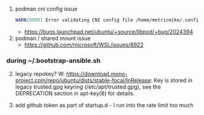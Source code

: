 1. podman cni config issue
    ```bash
    WARN[0000] Error validating CNI config file /home/metricmike/.config/cni/net.d/trasharr_default.conflist: [plugin bridge does not support config version "1.0.0" plugin portmap does not support config version "1.0.0" plugin firewall does not support config version "1.0.0" plugin tuning does not support config version "1.0.0"]
    ```
    - https://bugs.launchpad.net/ubuntu/+source/libpod/+bug/2024394
1. podman / shared mount issue
    - https://github.com/microsoft/WSL/issues/8922

### during ~/.bootstrap-ansible.sh

2. legacy repokey?
    W: https://download.mono-project.com/repo/ubuntu/dists/stable-focal/InRelease: Key is stored in legacy trusted.gpg keyring (/etc/apt/trusted.gpg), see the DEPRECATION section in apt-key(8) for details.

3. add github token as part of startup.d  - I run into the rate limit too much